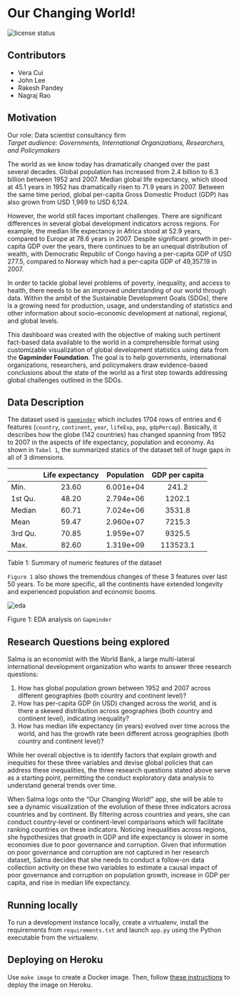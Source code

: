 Our Changing World!
================

![license
status](https://img.shields.io/github/license/UBC-MDS/our_changing_world)

## Contributors

-   Vera Cui
-   John Lee
-   Rakesh Pandey
-   Nagraj Rao

## Motivation

Our role: Data scientist consultancy firm <br> *Target audience:
Governments, International Organizations, Researchers, and Policymakers*

The world as we know today has dramatically changed over the past
several decades. Global population has increased from 2.4 billion to 6.3
billion between 1952 and 2007. Median global life expectancy, which
stood at 45.1 years in 1952 has dramatically risen to 71.9 years in
2007. Between the same time period, global per-capita Gross Domestic
Product (GDP) has also grown from USD 1,969 to USD 6,124.

However, the world still faces important challenges. There are
significant differences in several global development indicators across
regions. For example, the median life expectancy in Africa stood at 52.9
years, compared to Europe at 78.6 years in 2007. Despite significant
growth in per-capita GDP over the years, there continues to be an
unequal distribution of wealth, with Democratic Republic of Congo having
a per-capita GDP of USD 277.5, compared to Norway which had a per-capita
GDP of 49,357.19 in 2007.

In order to tackle global level problems of poverty, inequality, and
access to health, there needs to be an improved understanding of our
world through data. Within the ambit of the Sustainable Development
Goals (SDGs), there is a growing need for production, usage, and
understanding of statistics and other information about socio-economic
development at national, regional, and global levels.

This dashboard was created with the objective of making such pertinent
fact-based data available to the world in a comprehensible format using
customizable visualization of global development statistics using data
from the **Gapminder Foundation**. The goal is to help governments,
international organizations, researchers, and policymakers draw
evidence-based conclusions about the state of the world as a first step
towards addressing global challenges outlined in the SDGs.

## Data Description

The dataset used is [`gapminder`](https://www.gapminder.org/) which
includes 1704 rows of entries and 6 features (`country`, `continent`,
`year`, `lifeExp`, `pop`, `gdpPercap`). Basically, it describes how the
globe (142 countries) has changed spanning from 1952 to 2007 in the
aspects of life expectancy, population and economy. As shown in
`Tabel 1`, the summarized statics of the dataset tell of huge gaps in
all of 3 dimensions.

|         | Life expectancy | Population | GDP per capita |
|:--------|:---------------:|:----------:|:--------------:|
| Min.    |      23.60      | 6.001e+04  |     241.2      |
| 1st Qu. |      48.20      | 2.794e+06  |     1202.1     |
| Median  |      60.71      | 7.024e+06  |     3531.8     |
| Mean    |      59.47      | 2.960e+07  |     7215.3     |
| 3rd Qu. |      70.85      | 1.959e+07  |     9325.5     |
| Max.    |      82.60      | 1.319e+09  |    113523.1    |

Table 1: Summary of numeric features of the dataset

`Figure 1` also shows the tremendous changes of these 3 features over
last 50 years. To be more specific, all the continents have extended
longevity and experienced population and economic booms.

![eda](https://user-images.githubusercontent.com/82998596/154370232-91373e7f-2f36-4cf7-bfde-b40bff141696.png)

Figure 1: EDA analysis on `Gapminder`

## Research Questions being explored

Salma is an economist with the World Bank, a large multi-lateral
international development organization who wants to answer three
research questions:

1.  How has global population grown between 1952 and 2007 across
    different geographies (both country and continent level)?
2.  How has per-capita GDP (in USD) changed across the world, and is
    there a skewed distribution across geographies (both country and
    continent level), indicating inequality?
3.  How has median life expectancy (in years) evolved over time across
    the world, and has the growth rate been different across geographies
    (both country and continent level)?

While her overall objective is to identify factors that explain growth
and inequities for these three variables and devise global policies that
can address these inequalities, the three research questions stated
above serve as a starting point, permitting the conduct exploratory data
analysis to understand general trends over time.

When Salma logs onto the “Our Changing World!” app, she will be able to
see a dynamic visualization of the evolution of these three indicators
across countries and by continent. By filtering across countries and
years, she can conduct country-level or continent-level comparisons
which will facilitate ranking countries on these indicators. Noticing
inequalities across regions, she hypothesizes that growth in GDP and
life expectancy is slower in some economies due to poor governance and
corruption. Given that information on poor governance and corruption are
not captured in her research dataset, Salma decides that she needs to
conduct a follow-on data collection activity on these two variables to
estimate a causal impact of poor governance and corruption on population
growth, increase in GDP per capita, and rise in median life expectancy.

## Running locally

To run a development instance locally, create a virtualenv, install the
requirements from `requirements.txt` and launch `app.py` using the
Python executable from the virtualenv.

## Deploying on Heroku

Use `make image` to create a Docker image. Then, follow [these
instructions](link_to_url) to deploy the image on Heroku.
